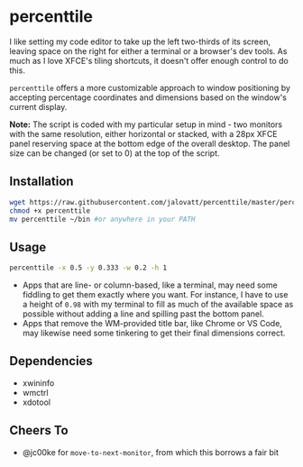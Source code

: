 # percenttile

I like setting my code editor to take up the left two-thirds of its screen, leaving space on the right for either a terminal or a browser's dev tools. As much as I love XFCE's tiling shortcuts, it doesn't offer enough control to do this.

`percenttile` offers a more customizable approach to window positioning by accepting percentage coordinates and dimensions based on the window's current display.

**Note:** The script is coded with my particular setup in mind - two monitors with the same resolution, either horizontal or stacked, with a 28px XFCE panel reserving space at the bottom edge of the overall desktop. The panel size can be changed (or set to 0) at the top of the script.

## Installation

```sh
wget https://raw.githubusercontent.com/jalovatt/percenttile/master/percenttile
chmod +x percenttile
mv percenttile ~/bin #or anywhere in your PATH
```

## Usage

```sh
percenttile -x 0.5 -y 0.333 -w 0.2 -h 1
```

- Apps that are line- or column-based, like a terminal, may need some fiddling to get them exactly where you want. For instance, I have to use a height of `0.98` with my terminal to fill as much of the available space as possible without adding a line and spilling past the bottom panel.
- Apps that remove the WM-provided title bar, like Chrome or VS Code, may likewise need some tinkering to get their final dimensions correct.

## Dependencies

- xwininfo
- wmctrl
- xdotool

## Cheers To

- @jc00ke for `move-to-next-monitor`, from which this borrows a fair bit
